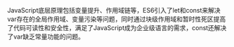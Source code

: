 JavaScript底层原理包括变量提升、作用域链等，ES6引入了let和const来解决var存在的全局作用域、变量污染等问题，同时通过块级作用域和暂时性死区提高了代码可读性和安全性，满足了JavaScript成为企业级语言的需求，const还解决了var缺乏常量功能的问题。
